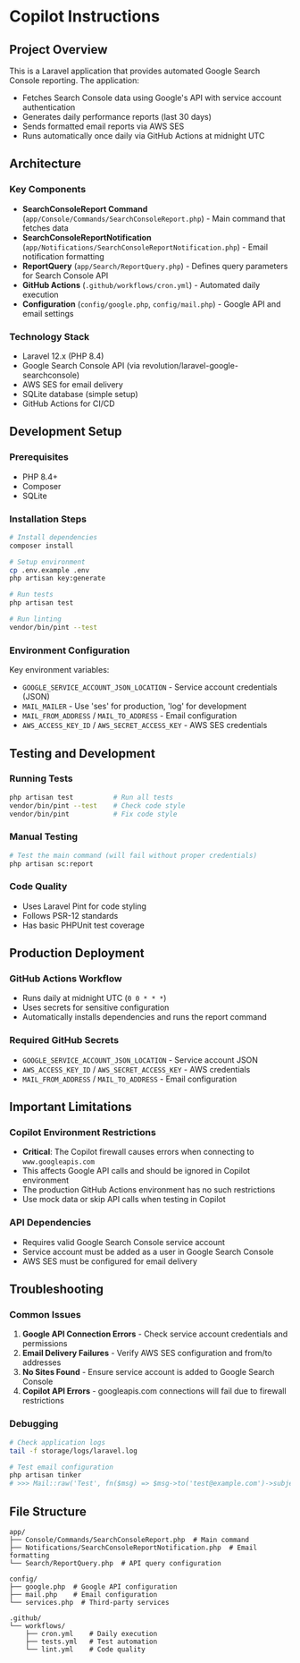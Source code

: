 # Copilot Instructions

## Project Overview

This is a Laravel application that provides automated Google Search Console reporting. The application:
- Fetches Search Console data using Google's API with service account authentication
- Generates daily performance reports (last 30 days)
- Sends formatted email reports via AWS SES
- Runs automatically once daily via GitHub Actions at midnight UTC

## Architecture

### Key Components
- **SearchConsoleReport Command** (`app/Console/Commands/SearchConsoleReport.php`) - Main command that fetches data
- **SearchConsoleReportNotification** (`app/Notifications/SearchConsoleReportNotification.php`) - Email notification formatting
- **ReportQuery** (`app/Search/ReportQuery.php`) - Defines query parameters for Search Console API
- **GitHub Actions** (`.github/workflows/cron.yml`) - Automated daily execution
- **Configuration** (`config/google.php`, `config/mail.php`) - Google API and email settings

### Technology Stack
- Laravel 12.x (PHP 8.4)
- Google Search Console API (via revolution/laravel-google-searchconsole)
- AWS SES for email delivery
- SQLite database (simple setup)
- GitHub Actions for CI/CD

## Development Setup

### Prerequisites
- PHP 8.4+
- Composer
- SQLite

### Installation Steps
```bash
# Install dependencies
composer install

# Setup environment
cp .env.example .env
php artisan key:generate

# Run tests
php artisan test

# Run linting
vendor/bin/pint --test
```

### Environment Configuration
Key environment variables:
- `GOOGLE_SERVICE_ACCOUNT_JSON_LOCATION` - Service account credentials (JSON)
- `MAIL_MAILER` - Use 'ses' for production, 'log' for development
- `MAIL_FROM_ADDRESS` / `MAIL_TO_ADDRESS` - Email configuration
- `AWS_ACCESS_KEY_ID` / `AWS_SECRET_ACCESS_KEY` - AWS SES credentials

## Testing and Development

### Running Tests
```bash
php artisan test          # Run all tests
vendor/bin/pint --test    # Check code style
vendor/bin/pint           # Fix code style
```

### Manual Testing
```bash
# Test the main command (will fail without proper credentials)
php artisan sc:report
```

### Code Quality
- Uses Laravel Pint for code styling
- Follows PSR-12 standards
- Has basic PHPUnit test coverage

## Production Deployment

### GitHub Actions Workflow
- Runs daily at midnight UTC (`0 0 * * *`)
- Uses secrets for sensitive configuration
- Automatically installs dependencies and runs the report command

### Required GitHub Secrets
- `GOOGLE_SERVICE_ACCOUNT_JSON_LOCATION` - Service account JSON
- `AWS_ACCESS_KEY_ID` / `AWS_SECRET_ACCESS_KEY` - AWS credentials
- `MAIL_FROM_ADDRESS` / `MAIL_TO_ADDRESS` - Email configuration

## Important Limitations

### Copilot Environment Restrictions
- **Critical**: The Copilot firewall causes errors when connecting to `www.googleapis.com`
- This affects Google API calls and should be ignored in Copilot environment
- The production GitHub Actions environment has no such restrictions
- Use mock data or skip API calls when testing in Copilot

### API Dependencies
- Requires valid Google Search Console service account
- Service account must be added as a user in Google Search Console
- AWS SES must be configured for email delivery

## Troubleshooting

### Common Issues
1. **Google API Connection Errors** - Check service account credentials and permissions
2. **Email Delivery Failures** - Verify AWS SES configuration and from/to addresses
3. **No Sites Found** - Ensure service account is added to Google Search Console
4. **Copilot API Errors** - googleapis.com connections will fail due to firewall restrictions

### Debugging
```bash
# Check application logs
tail -f storage/logs/laravel.log

# Test email configuration
php artisan tinker
# >>> Mail::raw('Test', fn($msg) => $msg->to('test@example.com')->subject('Test'));
```

## File Structure
```
app/
├── Console/Commands/SearchConsoleReport.php  # Main command
├── Notifications/SearchConsoleReportNotification.php  # Email formatting
└── Search/ReportQuery.php  # API query configuration

config/
├── google.php  # Google API configuration
├── mail.php    # Email configuration
└── services.php  # Third-party services

.github/
└── workflows/
    ├── cron.yml    # Daily execution
    ├── tests.yml   # Test automation
    └── lint.yml    # Code quality
```
